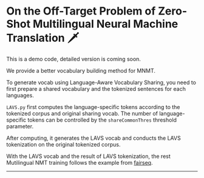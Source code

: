 #  On the Off-Target Problem of Zero-Shot Multilingual Neural Machine Translation 🗡

This is a demo code, detailed version is coming soon.

We provide a better vocabulary building method for MNMT.

To generate vocab using Language-Aware Vocabulary Sharing, you need to first prepare a shared vocabulary and the tokenized sentences for each languages.

`LAVS.py` first computes the language-specific tokens according to the tokenized corpus and original sharing vocab. The number of language-specific tokens can be controlled by the `shareCommonThres` threshold parameter.

After computing, it generates the LAVS vocab and conducts the LAVS tokenization on the original tokenized corpus. 

With the LAVS vocab and the result of LAVS tokenization, the rest Mutilingual NMT training follows the example from [fairseq](https://github.com/facebookresearch/fairseq/tree/main/examples/multilingual). 

---
